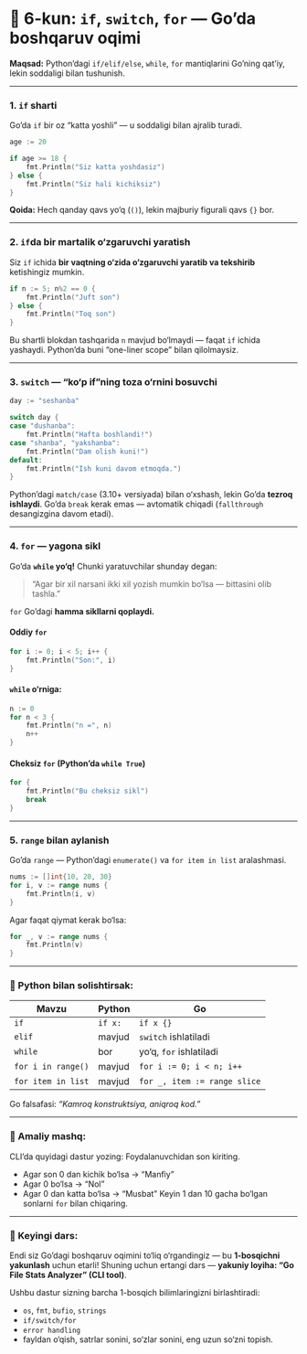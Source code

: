 # 🧩 6-kun: `if`, `switch`, `for` — Go’da boshqaruv oqimi

**Maqsad:** Python’dagi `if/elif/else`, `while`, `for` mantiqlarini Go’ning qat’iy, lekin soddaligi bilan tushunish.

---

### 1. `if` sharti

Go’da `if` bir oz “katta yoshli” — u soddaligi bilan ajralib turadi.

```go
age := 20

if age >= 18 {
    fmt.Println("Siz katta yoshdasiz")
} else {
    fmt.Println("Siz hali kichiksiz")
}
```

**Qoida:**
Hech qanday qavs yo‘q (`()`), lekin majburiy figurali qavs `{}` bor.

---

### 2. `if`da bir martalik o‘zgaruvchi yaratish

Siz `if` ichida **bir vaqtning o‘zida o‘zgaruvchi yaratib va tekshirib** ketishingiz mumkin.

```go
if n := 5; n%2 == 0 {
    fmt.Println("Juft son")
} else {
    fmt.Println("Toq son")
}
```

Bu shartli blokdan tashqarida `n` mavjud bo‘lmaydi — faqat `if` ichida yashaydi.
Python’da buni “one-liner scope” bilan qilolmaysiz.

---

### 3. `switch` — “ko‘p if”ning toza o‘rnini bosuvchi

```go
day := "seshanba"

switch day {
case "dushanba":
    fmt.Println("Hafta boshlandi!")
case "shanba", "yakshanba":
    fmt.Println("Dam olish kuni!")
default:
    fmt.Println("Ish kuni davom etmoqda.")
}
```

Python’dagi `match/case` (3.10+ versiyada) bilan o‘xshash, lekin Go’da **tezroq ishlaydi**.
Go’da `break` kerak emas — avtomatik chiqadi (`fallthrough` desangizgina davom etadi).

---

### 4. `for` — yagona sikl

Go’da **`while` yo‘q!** Chunki yaratuvchilar shunday degan:

> “Agar bir xil narsani ikki xil yozish mumkin bo‘lsa — bittasini olib tashla.”

`for` Go’dagi **hamma sikllarni qoplaydi.**

#### Oddiy `for`

```go
for i := 0; i < 5; i++ {
    fmt.Println("Son:", i)
}
```

#### `while` o‘rniga:

```go
n := 0
for n < 3 {
    fmt.Println("n =", n)
    n++
}
```

#### Cheksiz `for` (Python’da `while True`)

```go
for {
    fmt.Println("Bu cheksiz sikl")
    break
}
```

---

### 5. `range` bilan aylanish

Go’da `range` — Python’dagi `enumerate()` va `for item in list` aralashmasi.

```go
nums := []int{10, 20, 30}
for i, v := range nums {
    fmt.Println(i, v)
}
```

Agar faqat qiymat kerak bo‘lsa:

```go
for _, v := range nums {
    fmt.Println(v)
}
```

---

### 🧠 Python bilan solishtirsak:

| Mavzu              | Python  | Go                           |
| ------------------ | ------- | ---------------------------- |
| `if`               | `if x:` | `if x {}`                    |
| `elif`             | mavjud  | `switch` ishlatiladi         |
| `while`            | bor     | yo‘q, `for` ishlatiladi      |
| `for i in range()` | mavjud  | `for i := 0; i < n; i++`     |
| `for item in list` | mavjud  | `for _, item := range slice` |

Go falsafasi: *“Kamroq konstruktsiya, aniqroq kod.”*

---

### 🧪 Amaliy mashq:

CLI’da quyidagi dastur yozing:
Foydalanuvchidan son kiriting.

* Agar son 0 dan kichik bo‘lsa → “Manfiy”
* Agar 0 bo‘lsa → “Nol”
* Agar 0 dan katta bo‘lsa → “Musbat”
  Keyin 1 dan 10 gacha bo‘lgan sonlarni `for` bilan chiqaring.

---

### 🎯 Keyingi dars:

Endi siz Go’dagi boshqaruv oqimini to‘liq o‘rgandingiz — bu **1-bosqichni yakunlash** uchun etarli!
Shuning uchun ertangi dars — **yakuniy loyiha: “Go File Stats Analyzer” (CLI tool)**.

Ushbu dastur sizning barcha 1-bosqich bilimlaringizni birlashtiradi:

* `os`, `fmt`, `bufio`, `strings`
* `if/switch/for`
* `error handling`
* fayldan o‘qish, satrlar sonini, so‘zlar sonini, eng uzun so‘zni topish.


